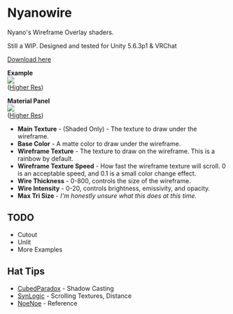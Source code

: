 # Nyanowire
Nyano's Wireframe Overlay shaders. 

Still a WIP. Designed and tested for Unity 5.6.3p1 & VRChat

[Download here](https://github.com/kayteh/nyanowire/releases/download/v0.1/nyanowire-v0.1.unitypackage)

**Example**  
<a href="https://gfycat.com/WeirdGlaringHake" target="_blank"><img src="https://thumbs.gfycat.com/WeirdGlaringHake-size_restricted.gif" /></a>  
([Higher Res](https://gfycat.com/WeirdGlaringHake))

**Material Panel**  
<a href="https://i.imgur.com/EP1mx8T.png" target="_blank"><img src="https://i.imgur.com/EP1mx8T.png" /></a>  
([Higher Res](https://i.imgur.com/EP1mx8T.png))

- **Main Texture** - (Shaded Only) - The texture to draw under the wireframe.
- **Base Color** - A matte color to draw under the wireframe.
- **Wireframe Texture** - The texture to draw on the wireframe. This is a rainbow by default.
- **Wireframe Texture Speed** - How fast the wireframe texture will scroll. 0 is an acceptable speed, and 0.1 is a small color change effect.
- **Wire Thickness** - 0-800, controls the size of the wireframe.
- **Wire Intensity** - 0-20, controls brightness, emissivity, and opacity.
- **Max Tri Size** - *I'm honestly unsure what this does at this time.*

## TODO

- Cutout
- Unlit
- More Examples

## Hat Tips

- [CubedParadox](https://github.com/cubedparadox/Cubeds-Unity-Shaders) - Shadow Casting
- [SynLogic](https://github.com/synlogic/Syns-Unity-Shaders) - Scrolling Textures, Distance
- [NoeNoe](https://vrcat.club/threads/updated-2-2-18-noenoe-overlay-shaders.157/) - Reference
